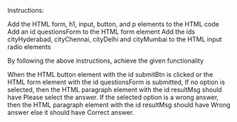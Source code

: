 

Instructions:

Add the HTML form, h1, input, button, and p elements to the HTML code
Add an id questionsForm to the HTML form element
Add the ids cityHyderabad, cityChennai, cityDelhi and cityMumbai to the HTML input radio elements


By following the above instructions, achieve the given functionality

When the HTML button element with the id submitBtn is clicked or the HTML form element with the id questionsForm is submitted,
If no option is selected, then the HTML paragraph element with the id resultMsg should have Please select the answer.
If the selected option is a wrong answer, then the HTML paragraph element with the id resultMsg should have Wrong answer else it should have Correct answer.
